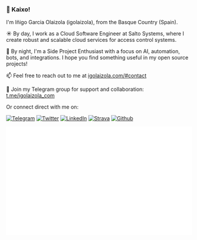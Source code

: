 ### 👋 Kaixo!

I'm Iñigo Garcia Olaizola (igolaizola), from the Basque Country (Spain).

☀️ By day, I work as a Cloud Software Engineer at Salto Systems, where I create robust and scalable cloud services for access control systems.

🌙 By night, I'm a Side Project Enthusiast with a focus on AI, automation, bots, and integrations.
I hope you find something useful in my open source projects!

📫 Feel free to reach out to me at [igolaizola.com/#contact](https://igolaizola.com/#contact)

📢 Join my Telegram group for support and collaboration: [t.me/igolaizola_com](https://t.me/igolaizola_com)

Or connect direct with me on:

[![Telegram](https://raw.githubusercontent.com/gauravghongde/social-icons/30c95ea4c26d70ebceb4e34fc3d3d4514ff18643/SVG/Color/Telegram.svg)](https://t.me/igolaizola)
[![Twitter](https://raw.githubusercontent.com/gauravghongde/social-icons/30c95ea4c26d70ebceb4e34fc3d3d4514ff18643/SVG/Color/Twitter.svg)](https://twitter.com/igolaizola)
[![LinkedIn](https://raw.githubusercontent.com/gauravghongde/social-icons/30c95ea4c26d70ebceb4e34fc3d3d4514ff18643/SVG/Color/LinkedIN.svg)](https://linkedin.com/in/igolaizola)
[![Strava](https://raw.githubusercontent.com/gauravghongde/social-icons/30c95ea4c26d70ebceb4e34fc3d3d4514ff18643/SVG/Color/Strava.svg)](https://strava.com/athletes/igolaizola)
[![Github](https://raw.githubusercontent.com/gauravghongde/social-icons/30c95ea4c26d70ebceb4e34fc3d3d4514ff18643/SVG/Color/Github.svg)](https://github.com/igolaizola)

![](https://raw.githubusercontent.com/igolaizola/github-stats/master/generated/overview.svg#gh-dark-mode-only)
